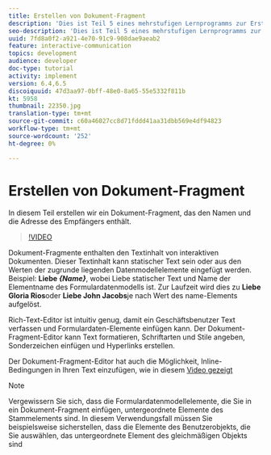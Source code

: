 ```yaml
---
title: Erstellen von Dokument-Fragment
description: 'Dies ist Teil 5 eines mehrstufigen Lernprogramms zur Erstellung Ihres ersten interaktiven Kommunikations-Dokuments. In diesem Teil erstellen wir ein Dokument-Fragment, das den Namen und die Adresse des Empfängers enthält. '
seo-description: 'Dies ist Teil 5 eines mehrstufigen Lernprogramms zur Erstellung Ihres ersten interaktiven Kommunikations-Dokuments. In diesem Teil erstellen wir ein Dokument-Fragment, das den Namen und die Adresse des Empfängers enthält. '
uuid: 7fd8a0f2-a921-4e70-91c9-908dae9aeab2
feature: interactive-communication
topics: development
audience: developer
doc-type: tutorial
activity: implement
version: 6.4,6.5
discoiquuid: 47d3aa97-0bff-48e0-8a65-55e5332f811b
kt: 5958
thumbnail: 22350.jpg
translation-type: tm+mt
source-git-commit: c60a46027cc8d71fddd41aa31dbb569e4df94823
workflow-type: tm+mt
source-wordcount: '252'
ht-degree: 0%

---
```



# Erstellen von Dokument-Fragment

In diesem Teil erstellen wir ein Dokument-Fragment, das den Namen und die Adresse des Empfängers enthält.

>[!VIDEO](https://video.tv.adobe.com/v/22350/?quality=9&learn=on)

Dokument-Fragmente enthalten den Textinhalt von interaktiven Dokumenten. Dieser Textinhalt kann statischer Text sein oder aus den Werten der zugrunde liegenden Datenmodellelemente eingefügt werden. Beispiel: **Liebe _{Name}_**, wobei Liebe statischer Text und Name der Elementname des Formulardatenmodells ist. Zur Laufzeit wird dies zu **Liebe Gloria Rios**oder **Liebe John Jacobs**je nach Wert des name-Elements aufgelöst.

Rich-Text-Editor ist intuitiv genug, damit ein Geschäftsbenutzer Text verfassen und Formulardaten-Elemente einfügen kann. Der Dokument-Fragment-Editor kann Text formatieren, Schriftarten und Stile angeben, Sonderzeichen einfügen und Hyperlinks erstellen.

Der Dokument-Fragment-Editor hat auch die Möglichkeit, Inline-Bedingungen in Ihren Text einzufügen, wie in diesem [Video gezeigt](https://helpx.adobe.com/experience-manager/kt/forms/using/editing-improvements-correspondence-mgmt-feature-video-use.html)

>[!NOTE]
>
>Vergewissern Sie sich, dass die Formulardatenmodellelemente, die Sie in ein Dokument-Fragment einfügen, untergeordnete Elemente des Stammelements sind. In diesem Verwendungsfall müssen Sie beispielsweise sicherstellen, dass die Elemente des Benutzerobjekts, die Sie auswählen, das untergeordnete Element des gleichmäßigen Objekts sind


